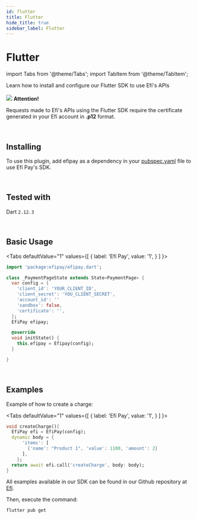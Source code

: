 ```yaml
---
id: flutter
title: Flutter
hide_title: true
sidebar_label: Flutter
---
```

<h1 className="titulo">Flutter</h1>

<div className="conteudo">

import Tabs from '@theme/Tabs';
import TabItem from '@theme/TabItem';


<!-- Embedding React components with MDX -->
<!-- fontWeight: 'bold', -->

<div className="subtitulo">
Learn how to install and configure our Flutter SDK to use Efí's APIs
</div>

<br/>

<div className="admonition admonition_caution">
<div>
    <img src="/img/exclamation-triangle-orange.svg"/> <b>Attention!</b>
</div>
<p>Requests made to Efí's APIs using the Flutter SDK require the certificate generated in your Efí account in <strong>.p12</strong> format.</p>
</div>
<br/>

## Installing

To use this plugin, add efipay as a dependency in your <a href="https://pub.dev/packages/efipay" target="_blank" rel="packages flutter">pubspec.yaml</a> file to use Efí Pay's SDK.

<br/>

## Tested with

Dart <code>2.12.3</code>

<br/>

## Basic Usage

<Tabs
  defaultValue="1"
  values={[
    { label: 'Efí Pay', value: '1', }
  ]
}>

<TabItem value="1">

```dart
import 'package:efipay/efipay.dart';

class _PaymentPageState extends State<PaymentPage> {
  var config = {
    'client_id': 'YOUR_CLIENT_ID',
    'client_secret': 'YOU_CLIENT_SECRET',
    'account_id': ''
    'sandbox': false,
    'certificate': '',
  };
  EfiPay efipay;

  @override
  void initState() {
    this.efipay = Efipay(config);
  }

}
```

</TabItem>


</Tabs>


<br/>

## Examples

Example of how to create a charge:

<Tabs
  defaultValue="1"
  values={[
    { label: 'Efí Pay', value: '1', }
  ]
}>

<TabItem value="1">

```dart
void createCharge(){
  EfiPay efi = EfiPay(config);
  dynamic body = {
      'items': [
        {'name': "Product 1", 'value': 1100, 'amount': 2}
      ],
    };
  return await efi.call('createCharge', body: body);
}
```

</TabItem>

</Tabs>


All examples available in our SDK can be found in our Github repository at <a href="https://github.com/efipay/sdk-dart-apis-efi/tree/main/example" target="_blank" rel="Exemplos Dart">Efí</a>.

Then, execute the command:

```
flutter pub get
```

<br/>



</div>